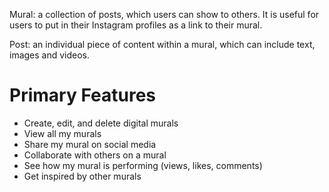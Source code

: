 Mural: a collection of posts, which users can show to others. It is useful for users to put in their Instagram profiles as a link to their mural.

Post: an individual piece of content within a mural, which can include text, images and videos.

# Primary Features

- Create, edit, and delete digital murals
- View all my murals
- Share my mural on social media
- Collaborate with others on a mural
- See how my mural is performing (views, likes, comments)
- Get inspired by other murals
